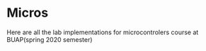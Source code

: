 # Micros
Here are all the lab implementations for microcontrolers course at BUAP(spring 2020 semester)
